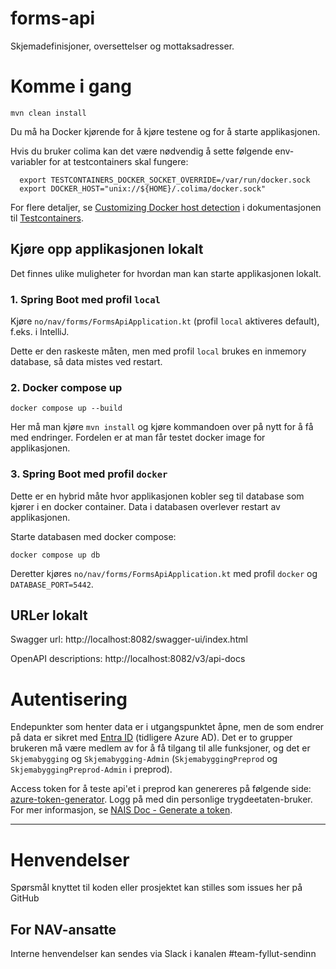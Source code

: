 forms-api
================

Skjemadefinisjoner, oversettelser og mottaksadresser.

# Komme i gang

`mvn clean install`

Du må ha Docker kjørende for å kjøre testene og for å starte applikasjonen.

Hvis du bruker colima kan det være nødvendig å sette følgende env-variabler for at testcontainers skal fungere:

      export TESTCONTAINERS_DOCKER_SOCKET_OVERRIDE=/var/run/docker.sock
      export DOCKER_HOST="unix://${HOME}/.colima/docker.sock"

For flere detaljer, se
[Customizing Docker host detection](https://java.testcontainers.org/features/configuration/#customizing-docker-host-detection)
i dokumentasjonen til [Testcontainers](https://java.testcontainers.org/).

## Kjøre opp applikasjonen lokalt

Det finnes ulike muligheter for hvordan man kan starte applikasjonen lokalt.

### 1. Spring Boot med profil `local`

Kjøre `no/nav/forms/FormsApiApplication.kt` (profil `local` aktiveres default), f.eks. i IntelliJ.

Dette er den raskeste måten, men med profil `local` brukes en inmemory database, så data mistes ved restart.

### 2. Docker compose up

`docker compose up --build`

Her må man kjøre `mvn install` og kjøre kommandoen over på nytt for å få med endringer. Fordelen er at man får
testet docker image for applikasjonen.

### 3. Spring Boot med profil `docker`

Dette er en hybrid måte hvor applikasjonen kobler seg til database som kjører i en docker container. Data i databasen
overlever restart av applikasjonen.

Starte databasen med docker compose:

`docker compose up db`

Deretter kjøres `no/nav/forms/FormsApiApplication.kt` med profil `docker` og `DATABASE_PORT=5442`.

## URLer lokalt

Swagger url: http://localhost:8082/swagger-ui/index.html

OpenAPI descriptions: http://localhost:8082/v3/api-docs

# Autentisering

Endepunkter som henter data er i utgangspunktet åpne, men de som endrer på data er sikret
med [Entra ID](https://doc.nais.io/auth/entra-id/) (tidligere Azure AD). Det er to grupper brukeren må være medlem av
for å få tilgang til alle funksjoner, og det er `Skjemabygging` og `Skjemabygging-Admin` (`SkjemabyggingPreprod` og
`SkjemabyggingPreprod-Admin` i preprod).

Access token for å teste api'et i preprod kan genereres på følgende
side: [azure-token-generator](https://azure-token-generator.intern.dev.nav.no/api/obo?aud=dev-gcp.fyllut-sendinn.forms-api).
Logg på med din personlige trygdeetaten-bruker. For mer informasjon,
se [NAIS Doc - Generate a token](https://doc.nais.io/auth/entra-id/how-to/generate/).

---

# Henvendelser

Spørsmål knyttet til koden eller prosjektet kan stilles som issues her på GitHub

## For NAV-ansatte

Interne henvendelser kan sendes via Slack i kanalen #team-fyllut-sendinn
